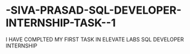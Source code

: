 # -SIVA-PRASAD-SQL-DEVELOPER-INTERNSHIP-TASK--1
I HAVE COMPLTED MY FIRST TASK IN ELEVATE LABS SQL DEVELOPER INTERNSHIP

